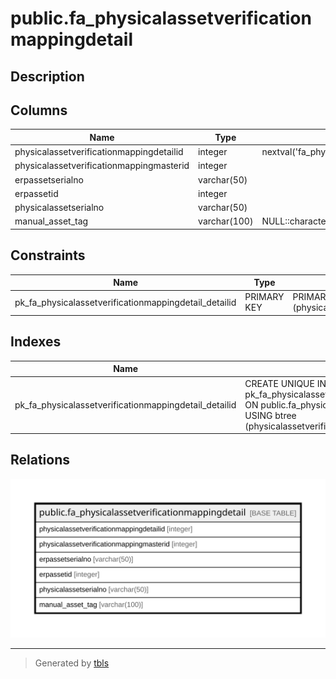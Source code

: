 # public.fa_physicalassetverificationmappingdetail

## Description

## Columns

| Name | Type | Default | Nullable | Children | Parents | Comment |
| ---- | ---- | ------- | -------- | -------- | ------- | ------- |
| physicalassetverificationmappingdetailid | integer | nextval('fa_physicalassetverificationm_physicalassetverificationmap_seq1'::regclass) | false |  |  |  |
| physicalassetverificationmappingmasterid | integer |  | true |  |  |  |
| erpassetserialno | varchar(50) |  | true |  |  |  |
| erpassetid | integer |  | true |  |  |  |
| physicalassetserialno | varchar(50) |  | true |  |  |  |
| manual_asset_tag | varchar(100) | NULL::character varying | true |  |  |  |

## Constraints

| Name | Type | Definition |
| ---- | ---- | ---------- |
| pk_fa_physicalassetverificationmappingdetail_detailid | PRIMARY KEY | PRIMARY KEY (physicalassetverificationmappingdetailid) |

## Indexes

| Name | Definition |
| ---- | ---------- |
| pk_fa_physicalassetverificationmappingdetail_detailid | CREATE UNIQUE INDEX pk_fa_physicalassetverificationmappingdetail_detailid ON public.fa_physicalassetverificationmappingdetail USING btree (physicalassetverificationmappingdetailid) |

## Relations

![er](public.fa_physicalassetverificationmappingdetail.svg)

---

> Generated by [tbls](https://github.com/k1LoW/tbls)
